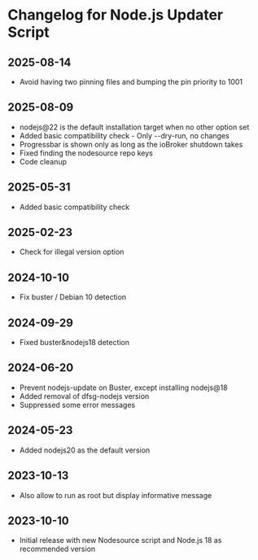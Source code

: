 # Changelog for Node.js Updater Script

## 2025-08-14
* Avoid having two pinning files and bumping the pin priority to 1001 

## 2025-08-09
* nodejs@22 is the default installation target when no other option set
* Added basic compatibility check - Only --dry-run, no changes
* Progressbar is shown only as long as the ioBroker shutdown takes
* Fixed finding the nodesource repo keys
* Code cleanup

## 2025-05-31
* Added basic compatibility check

## 2025-02-23
* Check for illegal version option 

## 2024-10-10
* Fix buster / Debian 10 detection

## 2024-09-29
* Fixed buster&nodejs18 detection

## 2024-06-20
* Prevent nodejs-update on Buster, except installing nodejs@18
* Added removal of dfsg-nodejs version
* Suppressed some error messages

## 2024-05-23
* Added nodejs20 as the default version

## 2023-10-13
* Also allow to run as root but display informative message

## 2023-10-10
* Initial release with new Nodesource script and Node.js 18 as recommended version
